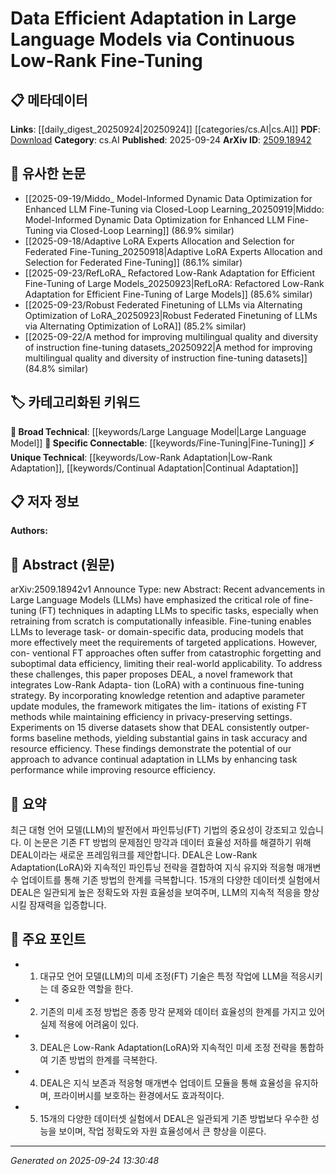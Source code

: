<!-- KEYWORD_LINKING_METADATA:
{
  "processed_timestamp": "2025-09-24T13:30:48.815788",
  "vocabulary_version": "1.0",
  "selected_keywords": [
    "Large Language Model",
    "Low-Rank Adaptation",
    "Fine-Tuning",
    "Continual Adaptation"
  ],
  "rejected_keywords": [],
  "similarity_scores": {
    "Large Language Model": 0.88,
    "Low-Rank Adaptation": 0.82,
    "Fine-Tuning": 0.8,
    "Continual Adaptation": 0.78
  },
  "extraction_method": "AI_prompt_based",
  "budget_applied": true,
  "candidates_json": {
    "candidates": [
      {
        "surface": "Large Language Models",
        "canonical": "Large Language Model",
        "aliases": [
          "LLM",
          "Large Language Models"
        ],
        "category": "broad_technical",
        "rationale": "Central to the paper's focus on adaptation techniques, providing a strong link to existing research on LLMs.",
        "novelty_score": 0.45,
        "connectivity_score": 0.9,
        "specificity_score": 0.85,
        "link_intent_score": 0.88
      },
      {
        "surface": "Low-Rank Adaptation",
        "canonical": "Low-Rank Adaptation",
        "aliases": [
          "LoRA"
        ],
        "category": "unique_technical",
        "rationale": "Introduces a novel method for efficient adaptation in LLMs, enhancing the paper's unique contribution.",
        "novelty_score": 0.75,
        "connectivity_score": 0.65,
        "specificity_score": 0.8,
        "link_intent_score": 0.82
      },
      {
        "surface": "Fine-Tuning",
        "canonical": "Fine-Tuning",
        "aliases": [
          "FT",
          "fine-tuning"
        ],
        "category": "specific_connectable",
        "rationale": "A key technique discussed in the paper, relevant for connecting to broader discussions on model adaptation.",
        "novelty_score": 0.4,
        "connectivity_score": 0.85,
        "specificity_score": 0.7,
        "link_intent_score": 0.8
      },
      {
        "surface": "Continual Adaptation",
        "canonical": "Continual Adaptation",
        "aliases": [
          "continuous adaptation"
        ],
        "category": "unique_technical",
        "rationale": "Highlights the paper's focus on ongoing model improvement, a significant aspect of its contribution.",
        "novelty_score": 0.68,
        "connectivity_score": 0.6,
        "specificity_score": 0.75,
        "link_intent_score": 0.78
      }
    ],
    "ban_list_suggestions": [
      "task accuracy",
      "resource efficiency"
    ]
  },
  "decisions": [
    {
      "candidate_surface": "Large Language Models",
      "resolved_canonical": "Large Language Model",
      "decision": "linked",
      "scores": {
        "novelty": 0.45,
        "connectivity": 0.9,
        "specificity": 0.85,
        "link_intent": 0.88
      }
    },
    {
      "candidate_surface": "Low-Rank Adaptation",
      "resolved_canonical": "Low-Rank Adaptation",
      "decision": "linked",
      "scores": {
        "novelty": 0.75,
        "connectivity": 0.65,
        "specificity": 0.8,
        "link_intent": 0.82
      }
    },
    {
      "candidate_surface": "Fine-Tuning",
      "resolved_canonical": "Fine-Tuning",
      "decision": "linked",
      "scores": {
        "novelty": 0.4,
        "connectivity": 0.85,
        "specificity": 0.7,
        "link_intent": 0.8
      }
    },
    {
      "candidate_surface": "Continual Adaptation",
      "resolved_canonical": "Continual Adaptation",
      "decision": "linked",
      "scores": {
        "novelty": 0.68,
        "connectivity": 0.6,
        "specificity": 0.75,
        "link_intent": 0.78
      }
    }
  ]
}
-->

# Data Efficient Adaptation in Large Language Models via Continuous Low-Rank Fine-Tuning

## 📋 메타데이터

**Links**: [[daily_digest_20250924|20250924]] [[categories/cs.AI|cs.AI]]
**PDF**: [Download](https://arxiv.org/pdf/2509.18942.pdf)
**Category**: cs.AI
**Published**: 2025-09-24
**ArXiv ID**: [2509.18942](https://arxiv.org/abs/2509.18942)

## 🔗 유사한 논문
- [[2025-09-19/Middo_ Model-Informed Dynamic Data Optimization for Enhanced LLM Fine-Tuning via Closed-Loop Learning_20250919|Middo: Model-Informed Dynamic Data Optimization for Enhanced LLM Fine-Tuning via Closed-Loop Learning]] (86.9% similar)
- [[2025-09-18/Adaptive LoRA Experts Allocation and Selection for Federated Fine-Tuning_20250918|Adaptive LoRA Experts Allocation and Selection for Federated Fine-Tuning]] (86.1% similar)
- [[2025-09-23/RefLoRA_ Refactored Low-Rank Adaptation for Efficient Fine-Tuning of Large Models_20250923|RefLoRA: Refactored Low-Rank Adaptation for Efficient Fine-Tuning of Large Models]] (85.6% similar)
- [[2025-09-23/Robust Federated Finetuning of LLMs via Alternating Optimization of LoRA_20250923|Robust Federated Finetuning of LLMs via Alternating Optimization of LoRA]] (85.2% similar)
- [[2025-09-22/A method for improving multilingual quality and diversity of instruction fine-tuning datasets_20250922|A method for improving multilingual quality and diversity of instruction fine-tuning datasets]] (84.8% similar)

## 🏷️ 카테고리화된 키워드
**🧠 Broad Technical**: [[keywords/Large Language Model|Large Language Model]]
**🔗 Specific Connectable**: [[keywords/Fine-Tuning|Fine-Tuning]]
**⚡ Unique Technical**: [[keywords/Low-Rank Adaptation|Low-Rank Adaptation]], [[keywords/Continual Adaptation|Continual Adaptation]]

## 📋 저자 정보

**Authors:** 

## 📄 Abstract (원문)

arXiv:2509.18942v1 Announce Type: new 
Abstract: Recent advancements in Large Language Models (LLMs) have emphasized the critical role of fine-tuning (FT) techniques in adapting LLMs to specific tasks, especially when retraining from scratch is computationally infeasible. Fine-tuning enables LLMs to leverage task- or domain-specific data, producing models that more effectively meet the requirements of targeted applications. However, con- ventional FT approaches often suffer from catastrophic forgetting and suboptimal data efficiency, limiting their real-world applicability. To address these challenges, this paper proposes DEAL, a novel framework that integrates Low-Rank Adapta- tion (LoRA) with a continuous fine-tuning strategy. By incorporating knowledge retention and adaptive parameter update modules, the framework mitigates the lim- itations of existing FT methods while maintaining efficiency in privacy-preserving settings. Experiments on 15 diverse datasets show that DEAL consistently outper- forms baseline methods, yielding substantial gains in task accuracy and resource efficiency. These findings demonstrate the potential of our approach to advance continual adaptation in LLMs by enhancing task performance while improving resource efficiency.

## 📝 요약

최근 대형 언어 모델(LLM)의 발전에서 파인튜닝(FT) 기법의 중요성이 강조되고 있습니다. 이 논문은 기존 FT 방법의 문제점인 망각과 데이터 효율성 저하를 해결하기 위해 DEAL이라는 새로운 프레임워크를 제안합니다. DEAL은 Low-Rank Adaptation(LoRA)와 지속적인 파인튜닝 전략을 결합하여 지식 유지와 적응형 매개변수 업데이트를 통해 기존 방법의 한계를 극복합니다. 15개의 다양한 데이터셋 실험에서 DEAL은 일관되게 높은 정확도와 자원 효율성을 보여주며, LLM의 지속적 적응을 향상시킬 잠재력을 입증합니다.

## 🎯 주요 포인트

- 1. 대규모 언어 모델(LLM)의 미세 조정(FT) 기술은 특정 작업에 LLM을 적응시키는 데 중요한 역할을 한다.
- 2. 기존의 미세 조정 방법은 종종 망각 문제와 데이터 효율성의 한계를 가지고 있어 실제 적용에 어려움이 있다.
- 3. DEAL은 Low-Rank Adaptation(LoRA)와 지속적인 미세 조정 전략을 통합하여 기존 방법의 한계를 극복한다.
- 4. DEAL은 지식 보존과 적응형 매개변수 업데이트 모듈을 통해 효율성을 유지하며, 프라이버시를 보호하는 환경에서도 효과적이다.
- 5. 15개의 다양한 데이터셋 실험에서 DEAL은 일관되게 기존 방법보다 우수한 성능을 보이며, 작업 정확도와 자원 효율성에서 큰 향상을 이룬다.


---

*Generated on 2025-09-24 13:30:48*